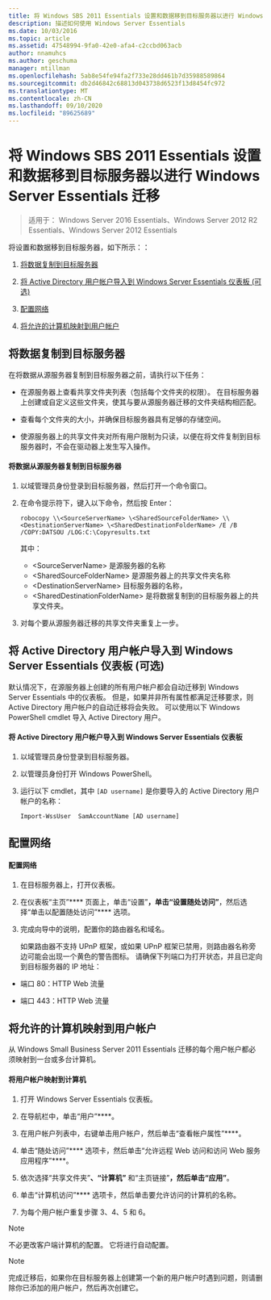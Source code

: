 ```yaml
---
title: 将 Windows SBS 2011 Essentials 设置和数据移到目标服务器以进行 Windows Server Essentials 迁移
description: 描述如何使用 Windows Server Essentials
ms.date: 10/03/2016
ms.topic: article
ms.assetid: 47548994-9fa0-42e0-afa4-c2ccbd063acb
author: nnamuhcs
ms.author: geschuma
manager: mtillman
ms.openlocfilehash: 5ab8e54fe94fa2f733e28dd461b7d35988589864
ms.sourcegitcommit: db2d46842c68813d043738d6523f13d8454fc972
ms.translationtype: MT
ms.contentlocale: zh-CN
ms.lasthandoff: 09/10/2020
ms.locfileid: "89625689"
---
```

# <a name="move-windows-sbs-2011-essentials-settings-and-data-to-the-destination-server-for-windows-server-essentials-migration"></a>将 Windows SBS 2011 Essentials 设置和数据移到目标服务器以进行 Windows Server Essentials 迁移

>适用于： Windows Server 2016 Essentials、Windows Server 2012 R2 Essentials、Windows Server 2012 Essentials

将设置和数据移到目标服务器，如下所示：：


1.  [将数据复制到目标服务器](Move-Windows-SBS-2011-Essentials-to-the-Destination-Server-for-migration.md#BKMK_CopyData)

2.  [将 Active Directory 用户帐户导入到 Windows Server Essentials 仪表板 (可选) ](Move-Windows-SBS-2011-Essentials-to-the-Destination-Server-for-migration.md#BKMK_ImportADaccounts)

3.  [配置网络](Move-Windows-SBS-2011-Essentials-to-the-Destination-Server-for-migration.md#BKMK_Network)

4.  [将允许的计算机映射到用户帐户](Move-Windows-SBS-2011-Essentials-to-the-Destination-Server-for-migration.md#BKMK_MapPermittedComputers)

##  <a name="copy-data-to-the-destination-server"></a><a name="BKMK_CopyData"></a> 将数据复制到目标服务器
 在将数据从源服务器复制到目标服务器之前，请执行以下任务：

-   在源服务器上查看共享文件夹列表（包括每个文件夹的权限）。 在目标服务器上创建或自定义这些文件夹，使其与要从源服务器迁移的文件夹结构相匹配。

-   查看每个文件夹的大小，并确保目标服务器具有足够的存储空间。

-   使源服务器上的共享文件夹对所有用户限制为只读，以便在将文件复制到目标服务器时，不会在驱动器上发生写入操作。

#### <a name="to-copy-data-from-the-source-server-to-the-destination-server"></a>将数据从源服务器复制到目标服务器

1.  以域管理员身份登录到目标服务器，然后打开一个命令窗口。

2.  在命令提示符下，键入以下命令，然后按 Enter：

    `robocopy \\<SourceServerName> \<SharedSourceFolderName> \\<DestinationServerName> \<SharedDestinationFolderName> /E /B /COPY:DATSOU /LOG:C:\Copyresults.txt`

     其中：
     - \<SourceServerName\> 是源服务器的名称
     - \<SharedSourceFolderName\> 是源服务器上的共享文件夹名称
     - \<DestinationServerName\> 目标服务器的名称，
     - \<SharedDestinationFolderName\> 是将数据复制到的目标服务器上的共享文件夹。

3.  对每个要从源服务器迁移的共享文件夹重复上一步。

##  <a name="import-active-directory-user-accounts-to-the-windows-server-essentials-dashboard-optional"></a><a name="BKMK_ImportADaccounts"></a> 将 Active Directory 用户帐户导入到 Windows Server Essentials 仪表板 (可选) 
 默认情况下，在源服务器上创建的所有用户帐户都会自动迁移到 Windows Server Essentials 中的仪表板。 但是，如果并非所有属性都满足迁移要求，则 Active Directory 用户帐户的自动迁移将会失败。 可以使用以下 Windows PowerShell cmdlet 导入 Active Directory 用户。

#### <a name="to-import-an-active-directory-user-account-to-the-windows-server-essentials-dashboard"></a>将 Active Directory 用户帐户导入到 Windows Server Essentials 仪表板

1.  以域管理员身份登录到目标服务器。

2.  以管理员身份打开 Windows PowerShell。

3.  运行以下 cmdlet，其中 `[AD username]` 是你要导入的 Active Directory 用户帐户的名称：

     `Import-WssUser  SamAccountName [AD username]`

##  <a name="configure-the-network"></a><a name="BKMK_Network"></a> 配置网络

#### <a name="to-configure-the-network"></a>配置网络

1. 在目标服务器上，打开仪表板。

2. 在仪表板“主页”**** 页面上，单击“设置”****，单击“设置随处访问”****，然后选择“单击以配置随处访问”**** 选项。

3. 完成向导中的说明，配置你的路由器名和域名。

   如果路由器不支持 UPnP 框架，或如果 UPnP 框架已禁用，则路由器名称旁边可能会出现一个黄色的警告图标。 请确保下列端口为打开状态，并且已定向到目标服务器的 IP 地址：

-   端口 80：HTTP Web 流量

-   端口 443：HTTP Web 流量

##  <a name="map-permitted-computers-to-user-accounts"></a><a name="BKMK_MapPermittedComputers"></a> 将允许的计算机映射到用户帐户
 从 Windows Small Business Server 2011 Essentials 迁移的每个用户帐户都必须映射到一台或多台计算机。

#### <a name="to-map-user-accounts-to-computers"></a>将用户帐户映射到计算机

1.  打开 Windows Server Essentials 仪表板。

2.  在导航栏中，单击“用户”****。

3.  在用户帐户列表中，右键单击用户帐户，然后单击“查看帐户属性”****。

4.  单击“随处访问”**** 选项卡，然后单击“允许远程 Web 访问和访问 Web 服务应用程序”****。

5.  依次选择“共享文件夹”****、“计算机”**** 和“主页链接”****，然后单击“应用”****。

6.  单击“计算机访问”**** 选项卡，然后单击要允许访问的计算机的名称。

7.  为每个用户帐户重复步骤 3、4、5 和 6。

> [!NOTE]
>  不必更改客户端计算机的配置。 它将进行自动配置。

> [!NOTE]
>  完成迁移后，如果你在目标服务器上创建第一个新的用户帐户时遇到问题，则请删除你已添加的用户帐户，然后再次创建它。

